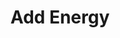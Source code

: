 ---
title: "Add Energy"

feat:
  types: ["Metamagic"]
  description: |
    You are able to add other types of energy to fuel your spells.
  prerequisite: |
    Energy Substitution feat for the selected energy type.
  benefit: |
    Choose one energy type: cold, electricity, fire, sonic, or water. You may cast spells that do additional damage of this type. The spell does its normal damage + &#189; elemental damage of the specified type. For example, if a 10th level sorcerer chooses to add the [Cold] descriptor to a {% spell_link fireball %} spell, the spell would deal the normal {% die_roll 10 6 0 %} fire damage plus {% die_roll 5 6 0 %} cold damage to all creatures in the area. A spell used with this feat takes up a spell slot two levels higher than normal.
  special: |
    This feat can only apply to spells that do damage.
---
